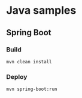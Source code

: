 # Java samples

## Spring Boot

### Build

    mvn clean install

### Deploy

    mvn spring-boot:run